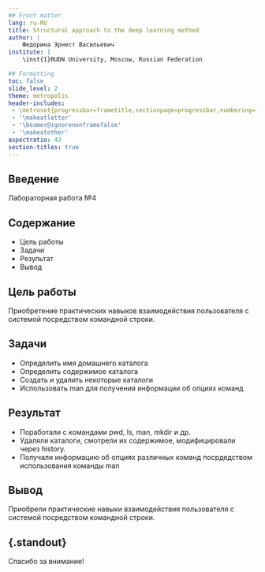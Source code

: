 ```yaml
---
## Front matter
lang: ru-RU
title: Structural approach to the deep learning method
author: |
	Федорина Эрнест Васильевич
institute: |
	\inst{1}RUDN University, Moscow, Russian Federation

## Formatting
toc: false
slide_level: 2
theme: metropolis
header-includes: 
 - \metroset{progressbar=frametitle,sectionpage=progressbar,numbering=fraction}
 - '\makeatletter'
 - '\beamer@ignorenonframefalse'
 - '\makeatother'
aspectratio: 43
section-titles: true
---
```


## Введение
Лабораторная работа №4

## Содержание

- Цель работы
- Задачи
- Результат
- Вывод

## Цель работы

Приобретение практических навыков взаимодействия пользователя с системой посредством командной строки.

## Задачи
- Определить имя домашнего каталога
- Определить содержимое каталога
- Создать и удалить некоторые каталоги
- Использовать man для получения информации об опциях команд

## Результат
- Поработали с командами pwd, ls, man, mkdir и др.
- Удаляли каталоги, смотрели их содержимое, модифицировали через history.
- Получали информацию об опциях различных команд посрдедством использования команды man
## Вывод

Приобрели практические навыки взаимодействия пользователя с системой посредством командной строки.

## {.standout}

Спасибо за внимание!
